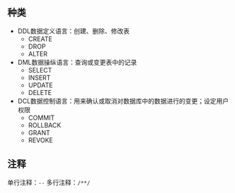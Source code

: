 ## 种类
- DDL数据定义语言：创建、删除、修改表
    - CREATE
    - DROP
    - ALTER
- DML数据操纵语言：查询或变更表中的记录
    - SELECT
    - INSERT
    - UPDATE
    - DELETE
- DCL数据控制语言：用来确认或取消对数据库中的数据进行的变更；设定用户权限
    - COMMIT
    - ROLLBACK
    - GRANT
    - REVOKE

## 注释
单行注释：`--`
多行注释：`/**/`
                      